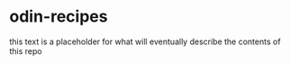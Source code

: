 # odin-recipes
this text is a placeholder for what will eventually describe the contents of this repo